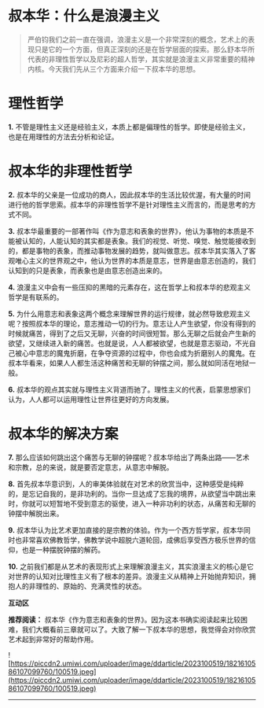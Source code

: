 # 叔本华：什么是浪漫主义

> 严伯钧我们之前一直在强调，浪漫主义是一个非常深刻的概念，艺术上的表现只是它的一个方面，但真正深刻的还是在哲学层面的探索。那么舒本华所代表的非理性哲学以及尼彩的超人哲学，其实就是浪漫主义非常重要的精神内核。今天我们先从三个方面来介绍一下叔本华的思想。

# 理性哲学

 **1.** 不管是理性主义还是经验主义，本质上都是偏理性的哲学。即使是经验主义，也是在用理性的方法去分析和论证。

# 叔本华的非理性哲学

 **2.** 叔本华的父亲是一位成功的商人，因此叔本华的生活比较优渥，有大量的时间进行他的哲学思索。叔本华的非理性哲学不是针对理性主义而言的，而是思考的方式不同。

 **3.** 叔本华最重要的一部著作叫《作为意志和表象的世界》，他认为事物的本质是不能被认知的，人能认知的其实都是表象。我们的视觉、听觉、嗅觉、触觉能接收到的，都是事物的表象，而推动事物发展的趋势，就叫做意志。叔本华其实落入了客观唯心主义的世界观之中，他认为世界的本质是意志，世界是由意志创造的，我们认知到的只是表象，而表象也是由意志创造出来的。

 **4.** 浪漫主义中会有一些压抑的黑暗的元素存在，这在哲学上和叔本华的悲观主义哲学是有联系的。

 **5.** 为什么用意志和表象这两个概念来理解世界的运行规律，就必然导致悲观主义呢？按照叔本华的理论，意志推动一切的行为。意志让人产生欲望，你没有得到的时候就痛苦，得到了之后又无聊，兴奋的时间很短暂。那么无聊之后就会产生新的欲望，又继续进入新的痛苦。也就是说，人人都被欲望，也就是意志驱动，不光自己被心中意志的魔鬼折磨，在争夺资源的过程中，你也会成为折磨别人的魔鬼。在叔本华看来，如果人人都生活这种痛苦和无聊的钟摆之间，那么就如同活在地狱一般。

 **6.** 叔本华的观点其实就与理性主义背道而驰了。理性主义的代表，启蒙思想家们认为，人人都可以运用理性让世界往更好的方向发展。

# 叔本华的解决方案

 **7.** 那么应该如何跳出这个痛苦与无聊的钟摆呢？叔本华给出了两条出路——艺术和宗教，总的来说，就是要否定意志，从意志中解脱。

 **8.** 首先叔本华意识到，人的审美体验就在对艺术的欣赏当中，这种感受是纯粹的，是忘记自我的，是非功利的。当你一旦达成了忘我的境界，从欲望当中跳出来时，你就可以短暂地不受到意志的驱使，进入一种非功利的状态，从痛苦和无聊的钟摆中解脱出来。

 **9.** 叔本华认为比艺术更加直接的是宗教的体验。作为一个西方哲学家，叔本华同时也非常喜欢佛教哲学，佛教学说中超脱六道轮回，成佛后享受西方极乐世界的信仰，也是一种摆脱钟摆的解药。

 **10.** 之前我们都是从艺术的表现形式上来理解浪漫主义，其实浪漫主义的核心是它对世界的认知对比理性主义有了根本的差异。浪漫主义从精神上开始抛弃知识，拥抱人的非理性的、原始的、充满灵性的状态。

 **互动区**

 **推荐阅读：** 叔本华《作为意志和表象的世界》。因为这本书确实阅读起来比较困难，我们大概看前三章就可以了。大致了解一下叔本华的思想，我觉得会对你欣赏艺术起到非常好的帮助作用。

![https://piccdn2.umiwi.com/uploader/image/ddarticle/2023100519/1821610586107099760/100519.jpeg](https://piccdn2.umiwi.com/uploader/image/ddarticle/2023100519/1821610586107099760/100519.jpeg)

---
